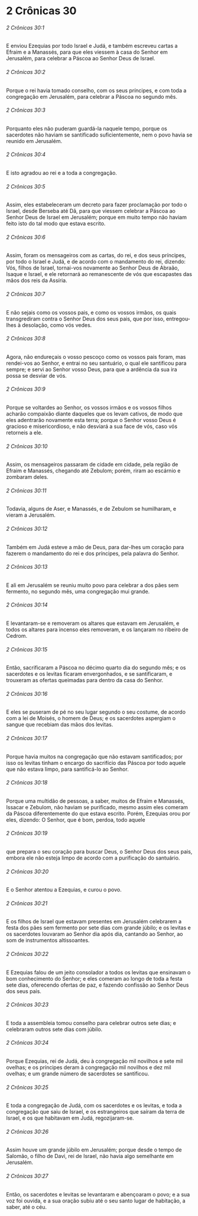# 2 Crônicas 30

###### 2 Crônicas 30:1

E enviou Ezequias por todo Israel e Judá, e também escreveu cartas a Efraim e a Manassés, para que eles viessem à casa do Senhor em Jerusalém, para celebrar a Páscoa ao Senhor Deus de Israel.

###### 2 Crônicas 30:2

Porque o rei havia tomado conselho, com os seus príncipes, e com toda a congregação em Jerusalém, para celebrar a Páscoa no segundo mês.

###### 2 Crônicas 30:3

Porquanto eles não puderam guardá-la naquele tempo, porque os sacerdotes não haviam se santificado suficientemente, nem o povo havia se reunido em Jerusalém.

###### 2 Crônicas 30:4

E isto agradou ao rei e a toda a congregação.

###### 2 Crônicas 30:5

Assim, eles estabeleceram um decreto para fazer proclamação por todo o Israel, desde Berseba até Dã, para que viessem celebrar a Páscoa ao Senhor Deus de Israel em Jerusalém; porque em muito tempo não haviam feito isto do tal modo que estava escrito.

###### 2 Crônicas 30:6

Assim, foram os mensageiros com as cartas, do rei, e dos seus príncipes, por todo o Israel e Judá, e de acordo com o mandamento do rei, dizendo: Vós, filhos de Israel, tornai-vos novamente ao Senhor Deus de Abraão, Isaque e Israel, e ele retornará ao remanescente de vós que escapastes das mãos dos reis da Assíria.

###### 2 Crônicas 30:7

E não sejais como os vossos pais, e como os vossos irmãos, os quais transgrediram contra o Senhor Deus dos seus pais, que por isso, entregou-lhes à desolação, como vós vedes.

###### 2 Crônicas 30:8

Agora, não endureçais o vosso pescoço como os vossos pais foram, mas rendei-vos ao Senhor, e entrai no seu santuário, o qual ele santificou para sempre; e servi ao Senhor vosso Deus, para que a ardência da sua ira possa se desviar de vós.

###### 2 Crônicas 30:9

Porque se voltardes ao Senhor, os vossos irmãos e os vossos filhos acharão compaixão diante daqueles que os levam cativos, de modo que eles adentrarão novamente esta terra; porque o Senhor vosso Deus é gracioso e misericordioso, e não desviará a sua face de vós, caso vós retorneis a ele.

###### 2 Crônicas 30:10

Assim, os mensageiros passaram de cidade em cidade, pela região de Efraim e Manassés, chegando até Zebulom; porém, riram ao escárnio e zombaram deles.

###### 2 Crônicas 30:11

Todavia, alguns de Aser, e Manassés, e de Zebulom se humilharam, e vieram a Jerusalém.

###### 2 Crônicas 30:12

Também em Judá esteve a mão de Deus, para dar-lhes um coração para fazerem o mandamento do rei e dos príncipes, pela palavra do Senhor.

###### 2 Crônicas 30:13

E ali em Jerusalém se reuniu muito povo para celebrar a dos pães sem fermento, no segundo mês, uma congregação mui grande.

###### 2 Crônicas 30:14

E levantaram-se e removeram os altares que estavam em Jerusalém, e todos os altares para incenso eles removeram, e os lançaram no ribeiro de Cedrom.

###### 2 Crônicas 30:15

Então, sacrificaram a Páscoa no décimo quarto dia do segundo mês; e os sacerdotes e os levitas ficaram envergonhados, e se santificaram, e trouxeram as ofertas queimadas para dentro da casa do Senhor.

###### 2 Crônicas 30:16

E eles se puseram de pé no seu lugar segundo o seu costume, de acordo com a lei de Moisés, o homem de Deus; e os sacerdotes aspergiam o sangue que recebiam das mãos dos levitas.

###### 2 Crônicas 30:17

Porque havia muitos na congregação que não estavam santificados; por isso os levitas tinham o encargo do sacrifício das Páscoa por todo aquele que não estava limpo, para santificá-lo ao Senhor.

###### 2 Crônicas 30:18

Porque uma multidão de pessoas, a saber, muitos de Efraim e Manassés, Issacar e Zebulom, não haviam se purificado, mesmo assim eles comeram da Páscoa diferentemente do que estava escrito. Porém, Ezequias orou por eles, dizendo: O Senhor, que é bom, perdoa, todo aquele

###### 2 Crônicas 30:19

que prepara o seu coração para buscar Deus, o Senhor Deus dos seus pais, embora ele não esteja limpo de acordo com a purificação do santuário.

###### 2 Crônicas 30:20

E o Senhor atentou a Ezequias, e curou o povo.

###### 2 Crônicas 30:21

E os filhos de Israel que estavam presentes em Jerusalém celebrarem a festa dos pães sem fermento por sete dias com grande júbilo; e os levitas e os sacerdotes louvaram ao Senhor dia após dia, cantando ao Senhor, ao som de instrumentos altissoantes.

###### 2 Crônicas 30:22

E Ezequias falou de um jeito consolador a todos os levitas que ensinavam o bom conhecimento do Senhor; e eles comeram ao longo de toda a festa sete dias, oferecendo ofertas de paz, e fazendo confissão ao Senhor Deus dos seus pais.

###### 2 Crônicas 30:23

E toda a assembleia tomou conselho para celebrar outros sete dias; e celebraram outros sete dias com júbilo.

###### 2 Crônicas 30:24

Porque Ezequias, rei de Judá, deu à congregação mil novilhos e sete mil ovelhas; e os príncipes deram à congregação mil novilhos e dez mil ovelhas; e um grande número de sacerdotes se santificou.

###### 2 Crônicas 30:25

E toda a congregação de Judá, com os sacerdotes e os levitas, e toda a congregação que saiu de Israel, e os estrangeiros que saíram da terra de Israel, e os que habitavam em Judá, regozijaram-se.

###### 2 Crônicas 30:26

Assim houve um grande júbilo em Jerusalém; porque desde o tempo de Salomão, o filho de Davi, rei de Israel, não havia algo semelhante em Jerusalém.

###### 2 Crônicas 30:27

Então, os sacerdotes e levitas se levantaram e abençoaram o povo; e a sua voz foi ouvida, e a sua oração subiu até o seu santo lugar de habitação, a saber, até o céu.

